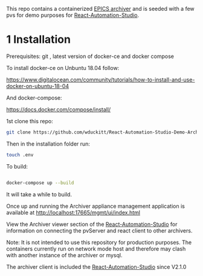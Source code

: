This repo contains a containerized <a href="https://slacmshankar.github.io/epicsarchiver_docs/">EPICS archiver</a> and is seeded with a few pvs for demo purposes for <a href="https://github.com/wduckitt/React-Automation-Studio">React-Automation-Studio</a>.

# 1 Installation



Prerequisites: git , latest version of docker-ce and docker compose

To install docker-ce on Unbuntu 18.04 follow:

https://www.digitalocean.com/community/tutorials/how-to-install-and-use-docker-on-ubuntu-18-04

And docker-compose:

https://docs.docker.com/compose/install/


1st clone this repo:

```bash
git clone https://github.com/wduckitt/React-Automation-Studio-Demo-Archiver.git
```

Then in  the installation folder run:
```bash
touch .env
```
To build:
```bash

docker-compose up --build
```
It will take a while to build.

Once up and running the  Archiver appliance management application is available at <a href="http://localhost:17665/mgmt/ui/index.html">http://localhost:17665/mgmt/ui/index.html</a>

View the Archiver viewer section of the <a href="https://github.com/wduckitt/React-Automation-Studio">React-Automation-Studio</a> for information on connecting the pvServer and react client to other archivers.

Note: It is not intended to use this repository for production purposes. The containers currently run on network mode host and therefore may clash with another instance of the archiver or mysql.

The archiver client is included the  <a href="https://github.com/wduckitt/React-Automation-Studio">React-Automation-Studio</a> since V2.1.0

